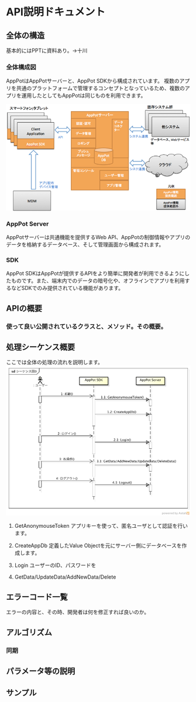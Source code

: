 # API説明ドキュメント

## 全体の構造

基本的にはPPTに資料あり。→十川

### 全体構成図

AppPotはAppPotサーバーと、AppPot SDKから構成されています。
複数のアプリを共通のプラットフォームで管理するコンセプトとなっているため、複数のアプリを運用したとしてもAppPotは同じものを利用できます。

![全体構成図](./arch_images/apppot_architecture.png)


### AppPot Server

AppPotサーバーは共通機能を提供するWeb API、AppPotの制御情報やアプリのデータを格納するデータベース、そして管理画面から構成されます。

### SDK

AppPot SDKはAppPotが提供するAPIをより簡単に開発者が利用できるようにしたものです。また、端末内でのデータの暗号化や、オフラインでアプリを利用するなどSDKでのみ提供されている機能があります。


## APIの概要

### 使って良い公開されているクラスと、メソッド。その概要。



## 処理シーケンス概要

ここでは全体の処理の流れを説明します。
![概要シーケンス](./arch_images/seq1.png)

1. GetAnonymouseToken
アプリキーを使って、匿名ユーザとして認証を行います。

3. CreateAppDb
定義したValue Objectを元にサーバー側にデータベースを作成します。

2. Login
ユーザーのID、パスワードを

4. GetData/UpdateData/AddNewData/Delete


## エラーコード一覧
エラーの内容と、その時、開発者は何を修正すれば良いのか。


## アルゴリズム
### 同期


## パラメータ等の説明

## サンプル



